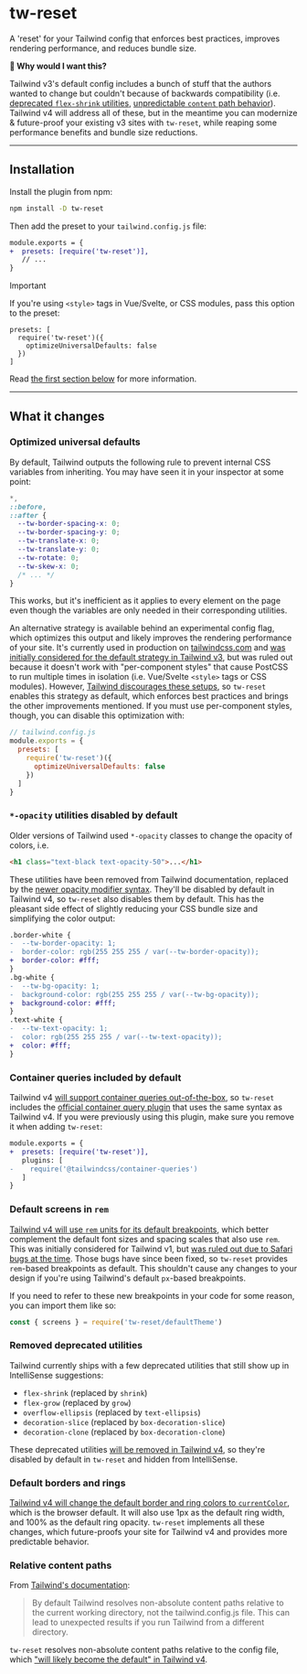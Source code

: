 # tw-reset

A 'reset' for your Tailwind config that enforces best practices, improves rendering performance, and reduces bundle size.

**🤔 Why would I want this?**

Tailwind v3's default config includes a bunch of stuff that the authors wanted to change but couldn't because of backwards compatibility (i.e. [deprecated `flex-shrink` utilities](#removes-deprecated-utilities), [unpredictable `content` path behavior](#removes-deprecated-utilities)). Tailwind v4 will address all of these, but in the meantime you can modernize & future-proof your existing v3 sites with `tw-reset`, while reaping some performance benefits and bundle size reductions.

---

## Installation

Install the plugin from npm:

```sh
npm install -D tw-reset
```

Then add the preset to your `tailwind.config.js` file:

```diff
module.exports = {
+  presets: [require('tw-reset')],
   // ...
}
```

> [!IMPORTANT]
> If you're using `<style>` tags in Vue/Svelte, or CSS modules, pass this option to the preset:
>
> ```
> presets: [
>   require('tw-reset')({
>     optimizeUniversalDefaults: false
>   })
> ]
> ```
>
> Read [the first section below](#optimized-universal-defaults) for more information.

---

## What it changes

### Optimized universal defaults

By default, Tailwind outputs the following rule to prevent internal CSS variables from inheriting. You may have seen it in your inspector at some point:

```css
*,
::before,
::after {
  --tw-border-spacing-x: 0;
  --tw-border-spacing-y: 0;
  --tw-translate-x: 0;
  --tw-translate-y: 0;
  --tw-rotate: 0;
  --tw-skew-x: 0;
  /* ... */
}
```

This works, but it's inefficient as it applies to every element on the page even though the variables are only needed in their corresponding utilities.

An alternative strategy is available behind an experimental config flag, which optimizes this output and likely improves the rendering performance of your site. It's currently used in production on [tailwindcss.com](https://tailwindcss.com) and [was initially considered for the default strategy in Tailwind v3](https://github.com/tailwindlabs/tailwindcss/discussions/7317#discussioncomment-2107898), but was ruled out because it doesn't work with "per-component styles" that cause PostCSS to run multiple times in isolation (i.e. Vue/Svelte `<style>` tags or CSS modules). However, [Tailwind discourages these setups](https://tailwindcss.com/docs/functions-and-directives#using-apply-with-per-component-css), so `tw-reset` enables this strategy as default, which enforces best practices and brings the other improvements mentioned. If you must use per-component styles, though, you can disable this optimization with:

```js
// tailwind.config.js
module.exports = {
  presets: [
    require('tw-reset')({
      optimizeUniversalDefaults: false
    })
  ]
}
```

### `*-opacity` utilities disabled by default

Older versions of Tailwind used `*-opacity` classes to change the opacity of colors, i.e.

```html
<h1 class="text-black text-opacity-50">...</h1>
```

These utilities have been removed from Tailwind documentation, replaced by the [newer opacity modifier syntax](https://tailwindcss.com/docs/upgrade-guide#new-opacity-modifier-syntax). They'll be disabled by default in Tailwind v4, so `tw-reset` also disables them by default. This has the pleasant side effect of slightly reducing your CSS bundle size and simplifying the color output:

```diff
.border-white {
-  --tw-border-opacity: 1;
-  border-color: rgb(255 255 255 / var(--tw-border-opacity));
+  border-color: #fff;
}
.bg-white {
-  --tw-bg-opacity: 1;
-  background-color: rgb(255 255 255 / var(--tw-bg-opacity));
+  background-color: #fff;
}
.text-white {
-  --tw-text-opacity: 1;
-  color: rgb(255 255 255 / var(--tw-text-opacity));
+  color: #fff;
}
```

### Container queries included by default

Tailwind v4 [will support container queries out-of-the-box](https://tailwindcss.com/blog/tailwindcss-v4-alpha#designed-for-the-modern-web), so `tw-reset` includes the [official container query plugin](https://github.com/tailwindlabs/tailwindcss-container-queries) that uses the same syntax as Tailwind v4. If you were previously using this plugin, make sure you remove it when adding `tw-reset`:

```diff
module.exports = {
+  presets: [require('tw-reset')],
   plugins: [
-    require('@tailwindcss/container-queries')
   ]
}
```

### Default screens in `rem`

[Tailwind v4 will use `rem` units for its default breakpoints](https://github.com/tailwindlabs/tailwindcss/pull/13469), which better complement the default font sizes and spacing scales that also use `rem`. This was initially considered for Tailwind v1, but [was ruled out due to Safari bugs at the time](https://github.com/tailwindlabs/tailwindcss/discussions/8378#discussioncomment-2779675). Those bugs have since been fixed, so `tw-reset` provides `rem`-based breakpoints as default. This shouldn't cause any changes to your design if you're using Tailwind's default `px`-based breakpoints.

If you need to refer to these new breakpoints in your code for some reason, you can import them like so:

```js
const { screens } = require('tw-reset/defaultTheme')
```

### Removed deprecated utilities

Tailwind currently ships with a few deprecated utilities that still show up in IntelliSense suggestions:

- `flex-shrink` (replaced by `shrink`)
- `flex-grow` (replaced by `grow`)
- `overflow-ellipsis` (replaced by `text-ellipsis`)
- `decoration-slice` (replaced by `box-decoration-slice`)
- `decoration-clone` (replaced by `box-decoration-clone`)

These deprecated utilities [will be removed in Tailwind v4](https://tailwindcss.com/blog/tailwindcss-v4-alpha#whats-changed), so they're disabled by default in `tw-reset` and hidden from IntelliSense.

### Default borders and rings

[Tailwind v4 will change the default border and ring colors to `currentColor`](https://tailwindcss.com/blog/tailwindcss-v4-alpha#whats-changed), which is the browser default. It will also use 1px as the default ring width, and 100% as the default ring opacity. `tw-reset` implements all these changes, which future-proofs your site for Tailwind v4 and provides more predictable behavior.

### Relative content paths

From [Tailwind's documentation](https://tailwindcss.com/docs/content-configuration#using-relative-paths):

> By default Tailwind resolves non-absolute content paths relative to the current working directory, not the tailwind.config.js file. This can lead to unexpected results if you run Tailwind from a different directory.

`tw-reset` resolves non-absolute content paths relative to the config file, which ["will likely become the default" in Tailwind v4](https://tailwindcss.com/docs/content-configuration#using-relative-paths).
